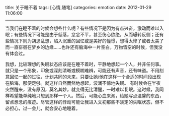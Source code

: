 title: 关于睡不着
tags: [心情,随笔]
categories: emotion
date: 2012-01-29 11:06:00

---

当我们在睡不着的时候会想些什么呢？有些情况下是因为有点兴奋，激动而难以入眠；有些情况下可能是由于低落，忿忿不平，甚至伤心欲绝，从而辗转反侧；还有些情况下则为胡思乱想，陷入沉重的回忆或是美好的憧憬，想得太惨了或者太美了而一直徘徊在梦乡的边缘……也许还有脑海中一片空白，万物皆空的时候，但我没有体会过。

我想，比较理想的失眠状态应该是在睡不着时，平静地想起一个人，并非任何事。就只是一个形象，印象或深刻清晰或模糊难辨，可能还有声音，还有味道。不用刻意回忆一起的过往，计划共同的未来，只要让她/他在这样一个合适的时间段出现在脑海，那便足够。就这样自然而然地想起，波澜不惊地失眠。 有时候会在半夜突然醒来，没有原因，莫名其妙，就变得无比清醒，一时难以复眠。这时候，我同样希望能单纯地只想到那样一个人。然后，可能心血来潮，给她写点温馨的东西，留点想念的痕迹。尽管这样的悸动可能让我进入文初那些不淡定的失眠状态，但不必担心，过一会儿，就会安心地睡着。
